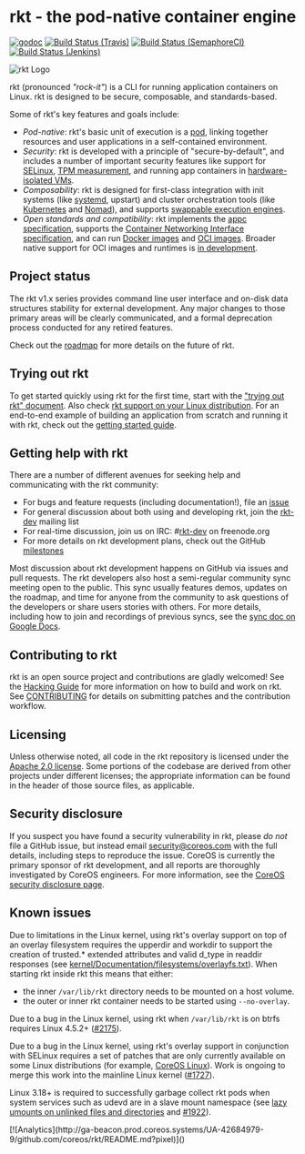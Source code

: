 # rkt - the pod-native container engine

[![godoc](https://godoc.org/github.com/coreos/rkt?status.svg)](http://godoc.org/github.com/coreos/rkt)
[![Build Status (Travis)](https://travis-ci.org/coreos/rkt.svg?branch=master)](https://travis-ci.org/coreos/rkt)
[![Build Status (SemaphoreCI)](https://semaphoreci.com/api/v1/projects/28468e19-4fd0-483e-9c29-6c8368661333/395211/badge.svg)](https://semaphoreci.com/coreos/rkt)
[![Build Status (Jenkins)](https://jenkins-rkt-public.prod.coreos.systems/job/rkt-master-periodic/badge/icon)](https://jenkins-rkt-public.prod.coreos.systems/view/rkt/job/rkt-master-periodic/)

![rkt Logo](logos/rkt-horizontal-color.png)

rkt (pronounced _"rock-it"_) is a CLI for running application containers on Linux. rkt is designed to be secure, composable, and standards-based.

Some of rkt's key features and goals include:

- _Pod-native_: rkt's basic unit of execution is a [pod][coreos-rkt-pod-blog], linking together resources and user applications in a self-contained environment.
- _Security_: rkt is developed with a principle of "secure-by-default", and includes a number of important security features like support for [SELinux][selinux], [TPM measurement][tpm], and running app containers in [hardware-isolated VMs][kvm].
- _Composability_: rkt is designed for first-class integration with init systems (like [systemd][systemd], upstart) and cluster orchestration tools (like [Kubernetes][kubernetes] and [Nomad][nomad]), and supports [swappable execution engines][architecture].
- _Open standards and compatibility_: rkt implements the [appc specification][rkt-and-appc], supports the [Container Networking Interface specification][cni], and can run [Docker images][docker] and [OCI images][oci-image-spec]. Broader native support for OCI images and runtimes is [in development][rkt-oci].

[coreos-rkt-pod-blog]: https://coreos.com/blog/rkt-and-kubernetes.html
[architecture]: Documentation/devel/architecture.md
[systemd]: Documentation/using-rkt-with-systemd.md
[kubernetes]: Documentation/using-rkt-with-kubernetes.md
[nomad]: Documentation/using-rkt-with-nomad.md
[docker]: Documentation/running-docker-images.md
[networking]: Documentation/networking.md
[kvm]: Documentation/running-kvm-stage1.md
[rkt-and-appc]: Documentation/app-container.md
[cni]: https://github.com/appc/cni
[selinux]: Documentation/selinux.md
[tpm]: Documentation/devel/tpm.md
[oci-image-spec]: https://github.com/opencontainers/image-spec
[rkt-oci]: https://github.com/coreos/rkt/projects/4

## Project status

The rkt v1.x series provides command line user interface and on-disk data structures stability for external development. Any major changes to those primary areas will be clearly communicated, and a formal deprecation process conducted for any retired features.

Check out the [roadmap](ROADMAP.md) for more details on the future of rkt.

## Trying out rkt

To get started quickly using rkt for the first time, start with the ["trying out rkt" document](Documentation/trying-out-rkt.md).
Also check [rkt support on your Linux distribution](Documentation/distributions.md).
For an end-to-end example of building an application from scratch and running it with rkt, check out the [getting started guide](Documentation/getting-started-guide.md).

## Getting help with rkt

There are a number of different avenues for seeking help and communicating with the rkt community:
- For bugs and feature requests (including documentation!), file an [issue][new-issue]
- For general discussion about both using and developing rkt, join the [rkt-dev][rkt-dev] mailing list
- For real-time discussion, join us on IRC: #[rkt-dev][irc] on freenode.org
- For more details on rkt development plans, check out the GitHub [milestones][milestones]

Most discussion about rkt development happens on GitHub via issues and pull requests.
The rkt developers also host a semi-regular community sync meeting open to the public.
This sync usually features demos, updates on the roadmap, and time for anyone from the community to ask questions of the developers or share users stories with others.
For more details, including how to join and recordings of previous syncs, see the [sync doc on Google Docs][sync-doc].

[new-issue]: https://github.com/coreos/rkt/issues/new
[rkt-dev]: https://groups.google.com/forum/?hl=en#!forum/rkt-dev
[irc]: irc://irc.freenode.org:6667/#rkt-dev
[milestones]: https://github.com/coreos/rkt/milestones
[sync-doc]: https://docs.google.com/document/d/1NT_J5X2QErtKgd8Y3TFXNknWhJx_yOCMJnq3Iy2jPgE/edit#

## Contributing to rkt

rkt is an open source project and contributions are gladly welcomed!
See the [Hacking Guide](Documentation/hacking.md) for more information on how to build and work on rkt.
See [CONTRIBUTING](CONTRIBUTING.md) for details on submitting patches and the contribution workflow.

## Licensing

Unless otherwise noted, all code in the rkt repository is licensed under the [Apache 2.0 license](LICENSE).
Some portions of the codebase are derived from other projects under different licenses; the appropriate information can be found in the header of those source files, as applicable.

## Security disclosure

If you suspect you have found a security vulnerability in rkt, please *do not* file a GitHub issue, but instead email <security@coreos.com> with the full details, including steps to reproduce the issue.
CoreOS is currently the primary sponsor of rkt development, and all reports are thoroughly investigated by CoreOS engineers.
For more information, see the [CoreOS security disclosure page](https://coreos.com/security/disclosure/).

## Known issues

Due to limitations in the Linux kernel, using rkt's overlay support on top of an overlay filesystem requires the upperdir and workdir to support the creation of trusted.* extended attributes and valid d_type in readdir responses (see [kernel/Documentation/filesystems/overlayfs.txt](https://www.kernel.org/doc/Documentation/filesystems/overlayfs.txt)). When starting rkt inside rkt this means that either:
- the inner `/var/lib/rkt` directory needs to be mounted on a host volume.
- the outer or inner rkt container needs to be started using `--no-overlay`.

Due to a bug in the Linux kernel, using rkt when `/var/lib/rkt` is on btrfs requires Linux 4.5.2+ ([#2175](https://github.com/coreos/rkt/issues/2175)).

Due to a bug in the Linux kernel, using rkt's overlay support in conjunction with SELinux requires a set of patches that are only currently available on some Linux distributions (for example, [CoreOS Linux](https://github.com/coreos/coreos-overlay/tree/master/sys-kernel/coreos-sources/files)). Work is ongoing to merge this work into the mainline Linux kernel ([#1727](https://github.com/coreos/rkt/issues/1727#issuecomment-173203129)).

Linux 3.18+ is required to successfully garbage collect rkt pods when system services such as udevd are in a slave mount namespace (see [lazy umounts on unlinked files and directories](https://github.com/torvalds/linux/commit/8ed936b) and [#1922](https://github.com/coreos/rkt/issues/1922)).

<!-- BEGIN ANALYTICS --> [![Analytics](http://ga-beacon.prod.coreos.systems/UA-42684979-9/github.com/coreos/rkt/README.md?pixel)]() <!-- END ANALYTICS -->
